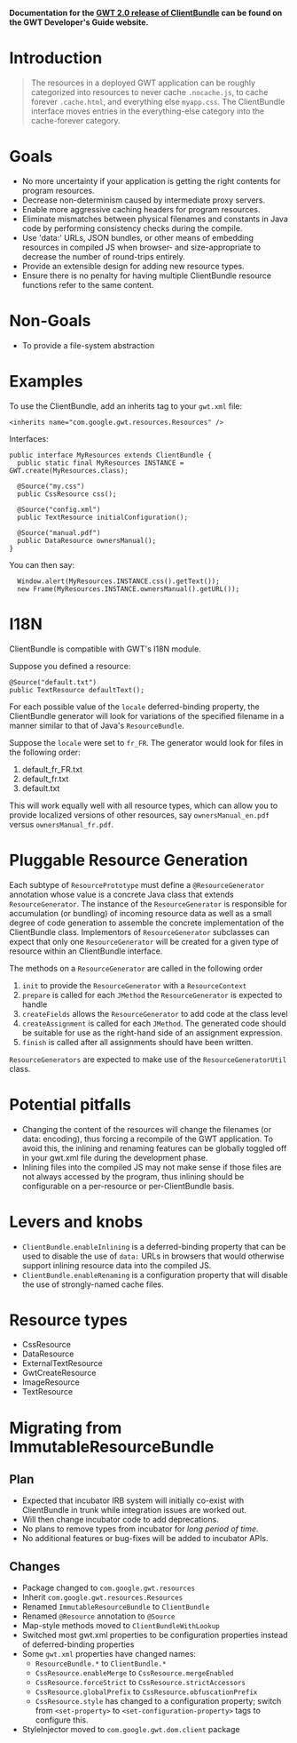 **Documentation for the [GWT 2.0 release of ClientBundle](http://code.google.com/webtoolkit/doc/latest/DevGuideClientBundle.html) can be found on the GWT Developer's Guide website.**



# Introduction

> The resources in a deployed GWT application can be roughly categorized into resources to never cache `.nocache.js`, to cache forever `.cache.html`, and everything else `myapp.css`.  The ClientBundle interface moves entries in the everything-else category into the cache-forever category.

# Goals

  * No more uncertainty if your application is getting the right contents for program resources.
  * Decrease non-determinism caused by intermediate proxy servers.
  * Enable more aggressive caching headers for program resources.
  * Eliminate mismatches between physical filenames and constants in Java code by performing consistency checks during the compile.
  * Use 'data:' URLs, JSON bundles, or other means of embedding resources in compiled JS when browser- and size-appropriate to decrease the number of round-trips entirely.
  * Provide an extensible design for adding new resource types.
  * Ensure there is no penalty for having multiple ClientBundle resource functions refer to the same content.

# Non-Goals

  * To provide a file-system abstraction

# Examples

To use the ClientBundle, add an inherits tag to your `gwt.xml` file:
```
<inherits name="com.google.gwt.resources.Resources" />
```

Interfaces:
```
public interface MyResources extends ClientBundle {
  public static final MyResources INSTANCE =  GWT.create(MyResources.class);

  @Source("my.css")
  public CssResource css();

  @Source("config.xml")
  public TextResource initialConfiguration();

  @Source("manual.pdf")
  public DataResource ownersManual();
}
```

You can then say:
```
  Window.alert(MyResources.INSTANCE.css().getText());
  new Frame(MyResources.INSTANCE.ownersManual().getURL());
```

# I18N

ClientBundle is compatible with GWT's I18N module.

Suppose you defined a resource:
```
@Source("default.txt")
public TextResource defaultText();
```

For each possible value of the `locale` deferred-binding property, the ClientBundle generator will look for variations of the specified filename in a manner similar to that of Java's `ResourceBundle`.

Suppose the `locale` were set to `fr_FR`.  The generator would look for files in the following order:
  1. default\_fr\_FR.txt
  1. default\_fr.txt
  1. default.txt

This will work equally well with all resource types, which can allow you to provide localized versions of other resources, say `ownersManual_en.pdf` versus `ownersManual_fr.pdf`.

# Pluggable Resource Generation

Each subtype of `ResourcePrototype` must define a `@ResourceGenerator` annotation whose value is a concrete Java class that extends `ResourceGenerator`.  The instance of the `ResourceGenerator` is responsible for accumulation (or bundling) of incoming resource data as well as a small degree of code generation to assemble the concrete implementation of the ClientBundle class.  Implementors of `ResourceGenerator` subclasses can expect that only one `ResourceGenerator` will be created for a given type of resource within an ClientBundle interface.

The methods on a `ResourceGenerator` are called in the following order
  1. `init` to provide the `ResourceGenerator` with a `ResourceContext`
  1. `prepare` is called for each `JMethod` the `ResourceGenerator` is expected to handle
  1. `createFields` allows the `ResourceGenerator` to add code at the class level
  1. `createAssignment` is called for each `JMethod`.  The generated code should be suitable for use as the right-hand side of an assignment expression.
  1. `finish` is called after all assignments should have been written.

`ResourceGenerators` are expected to make use of the `ResourceGeneratorUtil` class.

# Potential pitfalls
  * Changing the content of the resources will change the filenames (or data: encoding), thus forcing a recompile of the GWT application. To avoid this, the inlining and renaming features can be globally toggled off in your gwt.xml file during the development phase.
  * Inlining files into the compiled JS may not make sense if those files are not always accessed by the program, thus inlining should be configurable on a per-resource or per-ClientBundle basis.

# Levers and knobs

  * `ClientBundle.enableInlining` is a deferred-binding property that can be used to disable the use of `data:` URLs in browsers that would otherwise support inlining resource data into the compiled JS.
  * `ClientBundle.enableRenaming` is a configuration property that will disable the use of strongly-named cache files.

# Resource types

  * CssResource
  * DataResource
  * ExternalTextResource
  * GwtCreateResource
  * ImageResource
  * TextResource

# Migrating from ImmutableResourceBundle

## Plan

  * Expected that incubator IRB system will initially co-exist with ClientBundle in trunk while integration issues are worked out.
  * Will then change incubator code to add deprecations.
  * No plans to remove types from incubator for _long period of time_.
  * No additional features or bug-fixes will be added to incubator APIs.

## Changes
  * Package changed to `com.google.gwt.resources`
  * Inherit `com.google.gwt.resources.Resources`
  * Renamed `ImmutableResourceBundle` to `ClientBundle`
  * Renamed `@Resource` annotation to `@Source`
  * Map-style methods moved to `ClientBundleWithLookup`
  * Switched most gwt.xml properties to be configuration properties instead of deferred-binding properties
  * Some `gwt.xml` properties have changed names:
    * `ResourceBundle.*` to `ClientBundle.*`
    * `CssResource.enableMerge` to `CssResource.mergeEnabled`
    * `CssResource.forceStrict` to `CssResource.strictAccessors`
    * `CssResource.globalPrefix` to `CssResource.obfuscationPrefix`
    * `CssResource.style` has changed to a configuration property; switch from `<set-property>` to `<set-configuration-property>` tags to configure this.
  * StyleInjector moved to `com.google.gwt.dom.client` package